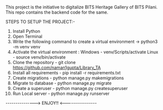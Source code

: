 This project is the initiative to digitalize BITS Heritage Gallery of BITS Pilani.
This repo contains the backend code for the same.

STEPS TO SETUP THE PROJECT:-
1) Install Python
2) Open Terminal
3) Write the following command to create a virtual environment ->  python3 -m venv venv
4) Activate the virtual environment :
    Windows - venv/Scripts/activate
    Linux - source venv/bin/activate
5) Clone the repository - git clone https://github.com/naman1gupta/Library_TA
6) Install all requirements - pip install -r requirements.txt
7) Create migrations - python manage.py makemigrations 
8) Migrate to database - python manage.py migrate
9) Create a superuser - python manage.py createsuperuser
10) Run Local server - python manage.py runserver

---------------> ENJOY!! <----------------

